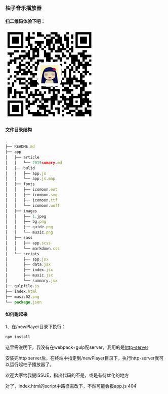 ### 柚子音乐播放器

#### 扫二维码体验下吧：

![music02.png](music02.png)

#### 文件目录结构

```js
.
├── README.md
├── app
│   ├── article
│   │   └── 2015sumary.md
│   ├── bulid
│   │   ├── app.js
│   │   └── app.js.map
│   ├── fonts
│   │   ├── icomoon.eot
│   │   ├── icomoon.svg
│   │   ├── icomoon.ttf
│   │   └── icomoon.woff
│   ├── images
│   │   ├── 1.jpeg
│   │   ├── bg.png
│   │   ├── guide.png
│   │   └── music.png
│   ├── sass
│   │   ├── app.scss
│   │   └── markdown.css
│   └── scripts
│       ├── app.jsx
│       ├── data.jsx
│       ├── index.jsx
│       ├── music.jsx
│       └── summary.jsx
├── gulpfile.js
├── index.html
├── music02.png
└── package.json
```

#### 如何跑起来

1、在/newPlayer目录下执行：

```js
npm install
```


这里需说明下，我没有在webpack+gulp配server，我用的是[http-server](https://github.com/indexzero/http-server)

安装完http server后，在终端中指定到/newPlayer目录下，执行http-server就可以运行起柚子播放器了。

欢迎大家给我提ISSUE，指出代码的不是，或是有待优化的地方

对了，index.html的script中路径需改下，不然可能会报app.js 404
